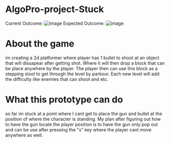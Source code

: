 # AlgoPro-project-Stuck
Current Outcome:
![image](https://github.com/esojas/AlgoPro-project-Stuck/assets/144889670/8a002a07-21b5-4b7e-a7cf-9794ea9d67f5)
Expected Outcome:
![image](https://github.com/esojas/AlgoPro-project-Stuck/assets/144889670/f0814d60-54c8-47f4-a1e0-e00fa3450219)

# About the game
im creating a 2d platformer where player has 1 bullet to shoot at an object that will dissapear after getting shot. Where it will then drop a block that can be place anywhere by the player. 
The player then can use this block as a stepping stool to get through the level by parkour. Each new level will add the difficulty like enemies that can shoot and etc. 

# What this prototype can do
so far im stuck at a point where I cant get to place the gun and bullet at the position of where the character is standing. My plan after figuring out how to have the gun locate the player position is to have the gun only pop out and can be use after pressing the "s" key where the player cant move anywhere as well.
